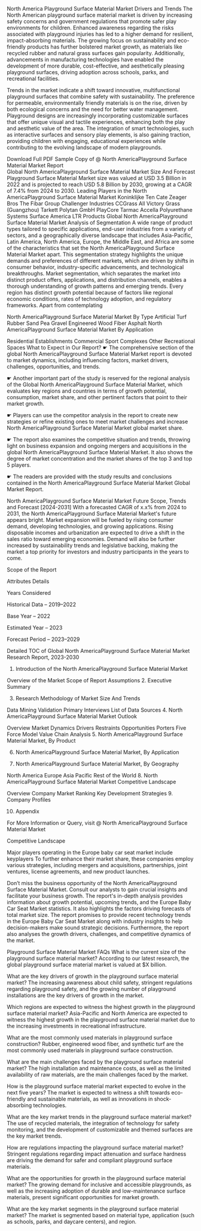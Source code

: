 North America Playground Surface Material Market Drivers and Trends
The North American playground surface material market is driven by increasing safety concerns and government regulations that promote safer play environments for children. Enhanced awareness regarding the risks associated with playground injuries has led to a higher demand for resilient, impact-absorbing materials. The growing focus on sustainability and eco-friendly products has further bolstered market growth, as materials like recycled rubber and natural grass surfaces gain popularity. Additionally, advancements in manufacturing technologies have enabled the development of more durable, cost-effective, and aesthetically pleasing playground surfaces, driving adoption across schools, parks, and recreational facilities.

Trends in the market indicate a shift toward innovative, multifunctional playground surfaces that combine safety with sustainability. The preference for permeable, environmentally friendly materials is on the rise, driven by both ecological concerns and the need for better water management. Playground designs are increasingly incorporating customizable surfaces that offer unique visual and tactile experiences, enhancing both the play and aesthetic value of the area. The integration of smart technologies, such as interactive surfaces and sensory play elements, is also gaining traction, providing children with engaging, educational experiences while contributing to the evolving landscape of modern playgrounds.

Download Full PDF Sample Copy of @ North AmericaPlayground Surface Material Market Report  
Global North AmericaPlayground Surface Material Market Size And Forecast
Playground Surface Material Market size was valued at USD 3.5 Billion in 2022 and is projected to reach USD 5.8 Billion by 2030, growing at a CAGR of 7.4% from 2024 to 2030.
Leading Players in the North AmericaPlayground Surface Material Market
Koninklijke Ten Cate
Zeager Bros
The Fibar Group
Challenger Industries
CCGrass
All Victory Grass (Guangzhou)
Tarkett
Polytan GmbH
PlayCore
Tarmac
Accella Polyurethane Systems
Surface America
LTR Products
Global North AmericaPlayground Surface Material Market Analysis of Segmentation
A wide range of product types tailored to specific applications, end-user industries from a variety of sectors, and a geographically diverse landscape that includes Asia-Pacific, Latin America, North America, Europe, the Middle East, and Africa are some of the characteristics that set the North AmericaPlayground Surface Material Market apart. This segmentation strategy highlights the unique demands and preferences of different markets, which are driven by shifts in consumer behavior, industry-specific advancements, and technological breakthroughs. Market segmentation, which separates the market into distinct product offers, applications, and distribution channels, enables a thorough understanding of growth patterns and emerging trends. Every region has distinct growth potential because of factors like regional economic conditions, rates of technology adoption, and regulatory frameworks. Apart from contemplating

North AmericaPlayground Surface Material Market By Type
Artificial Turf
Rubber
Sand
Pea Gravel
Engineered Wood Fiber
Asphalt
North AmericaPlayground Surface Material Market By Application

Residential Establishments
Commercial Sport Complexes
Other Recreational Spaces
What to Expect in Our Report?
☛ The comprehensive section of the global North AmericaPlayground Surface Material Market report is devoted to market dynamics, including influencing factors, market drivers, challenges, opportunities, and trends.

☛ Another important part of the study is reserved for the regional analysis of the Global North AmericaPlayground Surface Material Market, which evaluates key regions and countries in terms of growth potential, consumption, market share, and other pertinent factors that point to their market growth.

☛ Players can use the competitor analysis in the report to create new strategies or refine existing ones to meet market challenges and increase North AmericaPlayground Surface Material Market global market share.

☛ The report also examines the competitive situation and trends, throwing light on business expansion and ongoing mergers and acquisitions in the global North AmericaPlayground Surface Material Market. It also shows the degree of market concentration and the market shares of the top 3 and top 5 players.

☛ The readers are provided with the study results and conclusions contained in the North AmericaPlayground Surface Material Market Global Market Report.

North AmericaPlayground Surface Material Market Future Scope, Trends and Forecast [2024-2031]
With a forecasted CAGR of x.x% from 2024 to 2031, the North AmericaPlayground Surface Material Market's future appears bright. Market expansion will be fueled by rising consumer demand, developing technologies, and growing applications. Rising disposable incomes and urbanization are expected to drive a shift in the sales ratio toward emerging economies. Demand will also be further increased by sustainability trends and legislative backing, making the market a top priority for investors and industry participants in the years to come.

Scope of the Report

Attributes Details

Years Considered

Historical Data – 2019–2022

Base Year – 2022

Estimated Year – 2023

Forecast Period – 2023–2029

Detailed TOC of Global North AmericaPlayground Surface Material Market Research Report, 2023-2030
1. Introduction of the North AmericaPlayground Surface Material Market

Overview of the Market
Scope of Report
Assumptions
2. Executive Summary

3. Research Methodology of Market Size And Trends

Data Mining
Validation
Primary Interviews
List of Data Sources
4. North AmericaPlayground Surface Material Market Outlook

Overview
Market Dynamics
Drivers
Restraints
Opportunities
Porters Five Force Model
Value Chain Analysis
5. North AmericaPlayground Surface Material Market, By Product

6. North AmericaPlayground Surface Material Market, By Application

7. North AmericaPlayground Surface Material Market, By Geography

North America
Europe
Asia Pacific
Rest of the World
8. North AmericaPlayground Surface Material Market Competitive Landscape

Overview
Company Market Ranking
Key Development Strategies
9. Company Profiles

10. Appendix

For More Information or Query, visit @ North AmericaPlayground Surface Material Market

Competitive Landscape

Major players operating in the Europe baby car seat market include keyplayers To further enhance their market share, these companies employ various strategies, including mergers and acquisitions, partnerships, joint ventures, license agreements, and new product launches.

Don’t miss the business opportunity of the North AmericaPlayground Surface Material Market. Consult our analysts to gain crucial insights and facilitate your business growth.
The report's in-depth analysis provides information about growth potential, upcoming trends, and the Europe Baby Car Seat Market statistics. It also highlights the factors driving forecasts of total market size. The report promises to provide recent technology trends in the Europe Baby Car Seat Market along with industry insights to help decision-makers make sound strategic decisions. Furthermore, the report also analyses the growth drivers, challenges, and competitive dynamics of the market.

Playground Surface Material Market FAQs
What is the current size of the playground surface material market?
According to our latest research, the global playground surface material market is valued at $X billion.

What are the key drivers of growth in the playground surface material market?
The increasing awareness about child safety, stringent regulations regarding playground safety, and the growing number of playground installations are the key drivers of growth in the market.

Which regions are expected to witness the highest growth in the playground surface material market?
Asia-Pacific and North America are expected to witness the highest growth in the playground surface material market due to the increasing investments in recreational infrastructure.

What are the most commonly used materials in playground surface construction?
Rubber, engineered wood fiber, and synthetic turf are the most commonly used materials in playground surface construction.

What are the main challenges faced by the playground surface material market?
The high installation and maintenance costs, as well as the limited availability of raw materials, are the main challenges faced by the market.

How is the playground surface material market expected to evolve in the next five years?
The market is expected to witness a shift towards eco-friendly and sustainable materials, as well as innovations in shock-absorbing technologies.

What are the key market trends in the playground surface material market?
The use of recycled materials, the integration of technology for safety monitoring, and the development of customizable and themed surfaces are the key market trends.

How are regulations impacting the playground surface material market?
Stringent regulations regarding impact attenuation and surface hardness are driving the demand for safer and compliant playground surface materials.

What are the opportunities for growth in the playground surface material market?
The growing demand for inclusive and accessible playgrounds, as well as the increasing adoption of durable and low-maintenance surface materials, present significant opportunities for market growth.

What are the key market segments in the playground surface material market?
The market is segmented based on material type, application (such as schools, parks, and daycare centers), and region.
